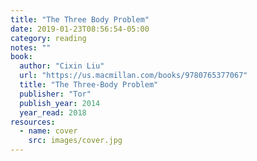 ```yaml
---
title: "The Three Body Problem"
date: 2019-01-23T08:56:54-05:00
category: reading
notes: ""
book:
  author: "Cixin Liu"
  url: "https://us.macmillan.com/books/9780765377067"
  title: "The Three-Body Problem"
  publisher: "Tor"
  publish_year: 2014
  year_read: 2018
resources:
  - name: cover
    src: images/cover.jpg
---
```


